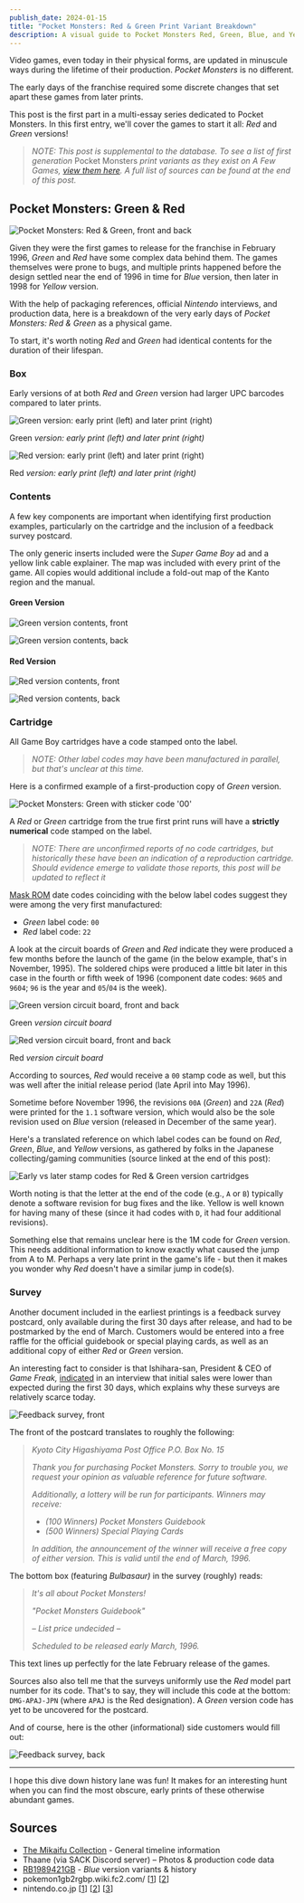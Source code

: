 ```yaml
---
publish_date: 2024-01-15
title: "Pocket Monsters: Red & Green Print Variant Breakdown"
description: A visual guide to Pocket Monsters Red, Green, Blue, and Yellow print runs
---
```

Video games, even today in their physical forms, are updated in minuscule ways during the lifetime of their production. *Pocket Monsters* is no different.

The early days of the franchise required some discrete changes that set apart these games from later prints.

This post is the first part in a multi-essay series dedicated to Pocket Monsters. In this first entry, we'll cover the games to start it all: *Red* and *Green* versions!

> *NOTE: This post is supplemental to the database. To see a list of first generation* Pocket Monsters *print variants as they exist on A Few Games, [view them here](https://www.afew.games/?search=pocket+monsters&platform=game+boy). A full list of sources can be found at the end of this post.*

## Pocket Monsters: Green & Red

![Pocket Monsters: Red & Green, front and back](/uploads/red-green-hero.jpg)

Given they were the first games to release for the franchise in February 1996, *Green* and *Red* have some complex data behind them. The games themselves were prone to bugs, and multiple prints happened before the design settled near the end of 1996 in time for *Blue* version, then later in 1998 for *Yellow* version.

With the help of packaging references, official *Nintendo* interviews, and production data, here is a breakdown of the very early days of *Pocket Monsters: Red & Green* as a physical game.

To start, it's worth noting *Red* and *Green* had identical contents for the duration of their lifespan.

### Box

Early versions of at both *Red* and *Green* version had larger UPC barcodes compared to later prints.

![Green version: early print (left) and later print (right)](/uploads/green-box-early-and-late.png)

Green *version: early print (left) and later print (right)*

![Red version: early print (left) and later print (right)](/uploads/red-box-early-and-late.png)

Red *version: early print (left) and later print (right)*

### Contents

A few key components are important when identifying first production examples, particularly on the cartridge and the inclusion of a feedback survey postcard.

The only generic inserts included were the *Super Game Boy* ad and a yellow link cable explainer. The map was included with every print of the game. All copies would additional include a fold-out map of the Kanto region and the manual.

#### G﻿reen Version

![Green version contents, front](/uploads/green-contents.png)

![Green version contents, back](/uploads/green-contents-back.png)

#### R﻿ed Version

![Red version contents, front](/uploads/red-contents.png)

![Red version contents, back](/uploads/red-contents-back.png)

### Cartridge

All Game Boy cartridges have a code stamped onto the label.

> *NOTE: Other label codes may have been manufactured in parallel, but that's unclear at this time.*

Here is a confirmed example of a first-production copy of *Green* version.

![Pocket Monsters: Green with sticker code '00'](/uploads/green-cart-label.png)

A *Red* or *Green* cartridge from the true first print runs will have a **strictly numerical** code stamped on the label.

> *NOTE: There are unconfirmed reports of no code cartridges, but historically these have been an indication of a reproduction cartridge. Should evidence emerge to validate those reports, this post will be updated to reflect it*

[Mask ROM](https://handwiki.org/wiki/Mask_ROM) date codes coinciding with the below label codes suggest they were among the very first manufactured:

* *Green* label code: `00`
* *Red* label code: `22`

A look at the circuit boards of *Green* and *Red* indicate they were produced a few months before the launch of the game (in the below example, that's in November, 1995). The soldered chips were produced a little bit later in this case in the fourth or fifth week of 1996 (component date codes: `9605` and `9604`; `96` is the year and `05`/`04` is the week).

![Green version circuit board, front and back](/uploads/green-00-cart.jpeg)

Green *version circuit board*

![Red version circuit board, front and back](/uploads/red-22-cart.jpeg)

Red *version circuit board*

According to sources, *Red* would receive a `00` stamp code as well, but this was well after the initial release period (late April into May 1996).

Sometime before November 1996, the revisions `00A` (*Green*) and `22A` (*Red*) were printed for the `1.1` software version, which would also be the sole revision used on *Blue* version (released in December of the same year).

Here's a translated reference on which label codes can be found on *Red*, *Green*, *Blue*, and *Yellow* versions, as gathered by folks in the Japanese collecting/gaming communities (source linked at the end of this post):

![Early vs later stamp codes for Red & Green version cartridges](/uploads/cart-code-table.png)

Worth noting is that the letter at the end of the code (e.g., `A` or `B`) typically denote a software revision for bug fixes and the like. Yellow is well known for having many of these (since it had codes with `D`, it had four additional revisions).

Something else that remains unclear here is the 1M code for *Green* version. This needs additional information to know exactly what caused the jump from A to M. Perhaps a very late print in the game's life - but then it makes you wonder why *Red* doesn't have a similar jump in code(s).

### Survey

Another document included in the earliest printings is a feedback survey postcard, only available during the first 30 days after release, and had to be postmarked by the end of March. Customers would be entered into a free raffle for the official guidebook or special playing cards, as well as an additional copy of either *Red* or *Green* version.

An interesting fact to consider is that Ishihara-san, President & CEO of *Game Freak,* [indicated](https://iwataasks.nintendo.com/interviews/ds/pokemon/0/0/) in an interview that initial sales were lower than expected during the first 30 days, which explains why these surveys are relatively scarce today.

![Feedback survey, front](/uploads/survey-front.png)

The front of the postcard translates to roughly the following:

> *Kyoto City Higashiyama Post Office P.O. Box No. 15*
>
> *Thank you for purchasing Pocket Monsters. Sorry to trouble you, we request your opinion as valuable reference for future software.*
>
> *Additionally, a lottery will be run for participants. Winners may receive:*
>
> * *(100 Winners) Pocket Monsters Guidebook*
> * *(500 Winners) Special Playing Cards*
>
> *In addition, the announcement of the winner will receive a free copy of either version. This is valid until the end of March, 1996.*

The bottom box (featuring *Bulbasaur)* in the survey (roughly) reads:

> *It's all about Pocket Monsters!*
>
> *"Pocket Monsters Guidebook"*
>
> *– List price undecided –*
>
> *Scheduled to be released early March, 1996.*

This text lines up perfectly for the late February release of the games.

Sources also also tell me that the surveys uniformly use the *Red* model part number for its code. That's to say, they will include this code at the bottom: `DMG-APAJ-JPN` (where `APAJ` is the Red designation). A *Green* version code has yet to be uncovered for the postcard.

And of course, here is the other (informational) side customers would fill out:

![Feedback survey, back](/uploads/survey-back.png)

- - -

I hope this dive down history lane was fun! It makes for an interesting hunt when you can find the most obscure, early prints of these otherwise abundant games.

## Sources

* [The Mikaifu Collection](https://www.instagram.com/mikaifucollection/) - General timeline information
* Thaane (via SACK Discord server) – Photos & production code data
* [RB1989421GB](https://twitter.com/RB1989421GB) - *Blue* version variants & history
* pokemon1gb2rgbp.wiki.fc2.com/ [[1](https://pokemon1gb2rgbp.wiki.fc2.com/)] [[2](https://pokemon1gb2rgbp.wiki.fc2.com/wiki/初期版・後期版の違い)]
* nintendo.co.jp [[1](https://www.nintendo.co.jp/n02/dmg/apajapbj/index.html)] [[2](https://www.nintendo.co.jp/n02/dmg/apej/index.html)] [[3](https://www.nintendo.co.jp/n02/dmg/apsj/index.html)]
